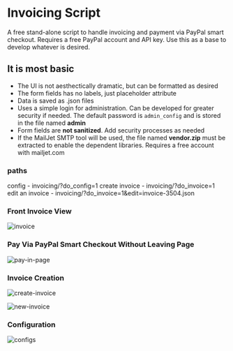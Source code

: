 # Invoicing Script
A free stand-alone script to handle invoicing and payment via PayPal smart checkout. Requires a free PayPal account and API key. Use this as a base to develop whatever is desired.

## It is most basic
* The UI is not aesthectically dramatic, but can be formatted as desired
* The form fields has no labels, just placeholder attribute
* Data is saved as .json files
* Uses a simple login for administration. Can be developed for greater security if needed. The default password is `admin_config` and is stored in the file named **admin**
* Form fields are **not sanitized**. Add security processes as needed
* If the MailJet SMTP tool will be used, the file named **vendor.zip** must be extracted to enable the dependent libraries. Requires a free account with mailjet.com

### paths
config - invoicing/?do_config=1
create invoice - invoicing/?do_invoice=1
edit an invoice - invoicing/?do_invoice=1&edit=invoice-3504.json

### Front Invoice View
![invoice](https://github.com/user-attachments/assets/51245806-a081-4c7e-b54f-8dba72a94242)

### Pay Via PayPal Smart Checkout Without Leaving Page
![pay-in-page](https://github.com/user-attachments/assets/2e288783-a637-4ccc-92b4-122b75b5e976)

### Invoice Creation
![create-invoice](https://github.com/user-attachments/assets/3968cf7e-30b6-4226-928c-6ca1f729f4e2)

![new-invoice](https://github.com/user-attachments/assets/66c260ed-ad14-4a3c-b170-bc3614b29e15)

### Configuration
![configs](https://github.com/user-attachments/assets/447b5c36-b29b-4a5c-93c7-3297eb115c9f)
